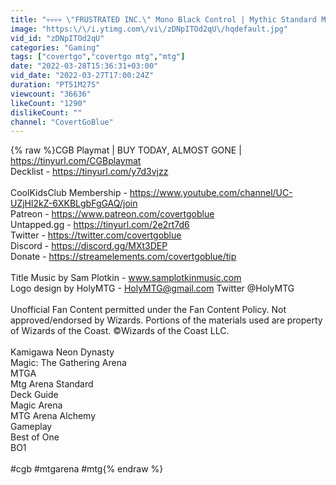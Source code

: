 ```yaml
---
title: "💀💀💀💀 \"FRUSTRATED INC.\" Mono Black Control | Mythic Standard MTG Arena"
image: "https:\/\/i.ytimg.com\/vi\/zDNpITOd2qU\/hqdefault.jpg"
vid_id: "zDNpITOd2qU"
categories: "Gaming"
tags: ["covertgo","covertgo mtg","mtg"]
date: "2022-03-28T15:36:31+03:00"
vid_date: "2022-03-27T17:00:24Z"
duration: "PT51M27S"
viewcount: "36636"
likeCount: "1290"
dislikeCount: ""
channel: "CovertGoBlue"
---
```

{% raw %}CGB Playmat | BUY TODAY, ALMOST GONE | <a rel="nofollow" target="blank" href="https://tinyurl.com/CGBplaymat">https://tinyurl.com/CGBplaymat</a><br />Decklist - <a rel="nofollow" target="blank" href="https://tinyurl.com/y7d3vjzz">https://tinyurl.com/y7d3vjzz</a><br /><br />CoolKidsClub Membership - <a rel="nofollow" target="blank" href="https://www.youtube.com/channel/UC-UZjHl2kZ-6XKBLgbFgGAQ/join">https://www.youtube.com/channel/UC-UZjHl2kZ-6XKBLgbFgGAQ/join</a><br />Patreon - <a rel="nofollow" target="blank" href="https://www.patreon.com/covertgoblue">https://www.patreon.com/covertgoblue</a><br />Untapped.gg - <a rel="nofollow" target="blank" href="https://tinyurl.com/2e2rt7d6">https://tinyurl.com/2e2rt7d6</a><br />Twitter - <a rel="nofollow" target="blank" href="https://twitter.com/covertgoblue">https://twitter.com/covertgoblue</a><br />Discord - <a rel="nofollow" target="blank" href="https://discord.gg/MXt3DEP">https://discord.gg/MXt3DEP</a><br />Donate - <a rel="nofollow" target="blank" href="https://streamelements.com/covertgoblue/tip">https://streamelements.com/covertgoblue/tip</a><br /><br />Title Music by Sam Plotkin - www.samplotkinmusic.com<br />Logo design by HolyMTG - HolyMTG@gmail.com Twitter @HolyMTG<br /><br />Unofficial Fan Content permitted under the Fan Content Policy. Not approved/endorsed by Wizards. Portions of the materials used are property of Wizards of the Coast. ©Wizards of the Coast LLC.<br /><br />Kamigawa Neon Dynasty <br />Magic: The Gathering Arena<br />MTGA<br />Mtg Arena Standard<br />Deck Guide<br />Magic Arena<br />MTG Arena Alchemy<br />Gameplay<br />Best of One<br />BO1<br /><br />#cgb #mtgarena #mtg{% endraw %}
